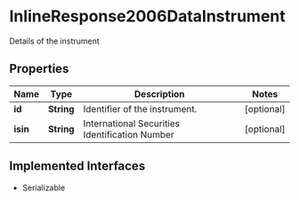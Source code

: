 

# InlineResponse2006DataInstrument

Details of the instrument

## Properties

Name | Type | Description | Notes
------------ | ------------- | ------------- | -------------
**id** | **String** | Identifier of the instrument. |  [optional]
**isin** | **String** | International Securities Identification Number |  [optional]


## Implemented Interfaces

* Serializable


